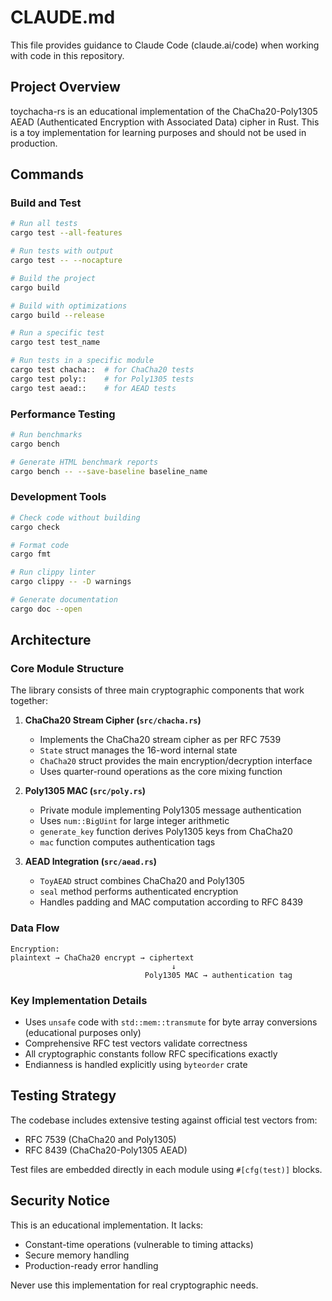 # CLAUDE.md

This file provides guidance to Claude Code (claude.ai/code) when working with code in this repository.

## Project Overview

toychacha-rs is an educational implementation of the ChaCha20-Poly1305 AEAD (Authenticated Encryption with Associated Data) cipher in Rust. This is a toy implementation for learning purposes and should not be used in production.

## Commands

### Build and Test
```bash
# Run all tests
cargo test --all-features

# Run tests with output
cargo test -- --nocapture

# Build the project
cargo build

# Build with optimizations
cargo build --release

# Run a specific test
cargo test test_name

# Run tests in a specific module
cargo test chacha::  # for ChaCha20 tests
cargo test poly::    # for Poly1305 tests
cargo test aead::    # for AEAD tests
```

### Performance Testing
```bash
# Run benchmarks
cargo bench

# Generate HTML benchmark reports
cargo bench -- --save-baseline baseline_name
```

### Development Tools
```bash
# Check code without building
cargo check

# Format code
cargo fmt

# Run clippy linter
cargo clippy -- -D warnings

# Generate documentation
cargo doc --open
```

## Architecture

### Core Module Structure

The library consists of three main cryptographic components that work together:

1. **ChaCha20 Stream Cipher (`src/chacha.rs`)**
   - Implements the ChaCha20 stream cipher as per RFC 7539
   - `State` struct manages the 16-word internal state
   - `ChaCha20` struct provides the main encryption/decryption interface
   - Uses quarter-round operations as the core mixing function

2. **Poly1305 MAC (`src/poly.rs`)** 
   - Private module implementing Poly1305 message authentication
   - Uses `num::BigUint` for large integer arithmetic
   - `generate_key` function derives Poly1305 keys from ChaCha20
   - `mac` function computes authentication tags

3. **AEAD Integration (`src/aead.rs`)**
   - `ToyAEAD` struct combines ChaCha20 and Poly1305
   - `seal` method performs authenticated encryption
   - Handles padding and MAC computation according to RFC 8439

### Data Flow

```
Encryption:
plaintext → ChaCha20 encrypt → ciphertext
                                    ↓
                              Poly1305 MAC → authentication tag
```

### Key Implementation Details

- Uses `unsafe` code with `std::mem::transmute` for byte array conversions (educational purposes only)
- Comprehensive RFC test vectors validate correctness
- All cryptographic constants follow RFC specifications exactly
- Endianness is handled explicitly using `byteorder` crate

## Testing Strategy

The codebase includes extensive testing against official test vectors from:
- RFC 7539 (ChaCha20 and Poly1305)
- RFC 8439 (ChaCha20-Poly1305 AEAD)

Test files are embedded directly in each module using `#[cfg(test)]` blocks.

## Security Notice

This is an educational implementation. It lacks:
- Constant-time operations (vulnerable to timing attacks)
- Secure memory handling
- Production-ready error handling

Never use this implementation for real cryptographic needs.